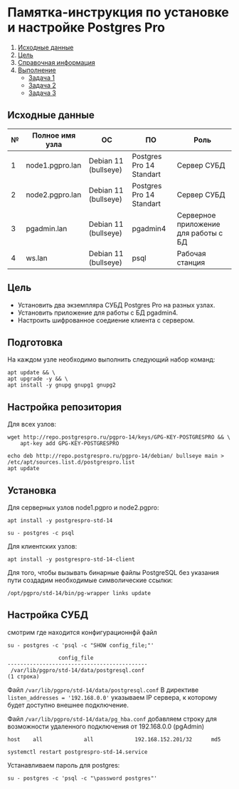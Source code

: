 # Памятка-инструкция по установке и настройке Postgres Pro

1. [Исходные данные](#source)  
2. [Цель](#target)  
3. [Справочная информация](#info)  
4. [Выполнение](#exec)  
    - [Задача 1](#task1)  
    - [Задача 2](#task2)
    - [Задача 3](#task3) 

## Исходные данные <a name="source"></a>

| № | Полное имя узла   | ОС                   | ПО                       | Роль                                 |
| - |-------------------|----------------------|--------------------------|--------------------------------------|
| 1 | node1.pgpro.lan   | Debian 11 (bullseye) | Postgres Pro 14 Standart | Сервер СУБД                          |
| 2 | node2.pgpro.lan   | Debian 11 (bullseye) | Postgres Pro 14 Standart | Сервер СУБД                          |
| 3 | pgadmin.lan       | Debian 11 (bullseye) | pgadmin4                 | Серверное приложение для работы с БД |
| 4 | ws.lan            | Debian 11 (bullseye) | psql                     | Рабочая станция                      |

## Цель <a name="target"></a>
- Установить два экземпляра СУБД Postgres Pro на разных узлах.  
- Установить приложение для работы с БД pgadmin4.  
- Настроить шифрованное соедиение клиента с сервером.

## Подготовка
На каждом узле необходимо выполнить следующий набор команд:
```shell
apt update && \
apt upgrade -y && \
apt install -y gnupg gnupg1 gnupg2
```

## Настройка репозитория
Для всех узлов:
```shell
wget http://repo.postgrespro.ru/pgpro-14/keys/GPG-KEY-POSTGRESPRO && \
    apt-key add GPG-KEY-POSTGRESPRO

echo deb http://repo.postgrespro.ru/pgpro-14/debian/ bullseye main > /etc/apt/sources.list.d/postgrespro.list
apt update
```

## Установка

Для серверных узлов node1.pgpro и node2.pgpro:
```shell
apt install -y postgrespro-std-14
```
```shell
su - postgres -c psql
```
Для клиентских узлов:
```shell
apt install -y postgrespro-std-14-client
```
Для того, чтобы вызывать бинарные файлы PostgreSQL без указания пути создадим необходимые символические ссылки:
```shell
/opt/pgpro/std-14/bin/pg-wrapper links update
```

## Настройка СУБД
смотрим где находится конфигурационнфй файл
```shell
su - postgres -c 'psql -c "SHOW config_file;"'
```
```
                config_file                 
--------------------------------------------
 /var/lib/pgpro/std-14/data/postgresql.conf
(1 строка)
```
Файл `/var/lib/pgpro/std-14/data/postgresql.conf`
В директиве  `listen_addresses = '192.168.0.0'` указываем IP сервера, к которому будет доступно внешнее подключение.

Файл `/var/lib/pgpro/std-14/data/pg_hba.conf`
добавляем строку для возможности удаленного подключения от 192.168.0.0 (pgAdmin)
```
host    all             all             192.168.152.201/32      md5
```


```shell
systemctl restart postgrespro-std-14.service
```

Устанавливаем пароль для postgres:
```shell
su - postgres -c 'psql -c "\password postgres"'
```


